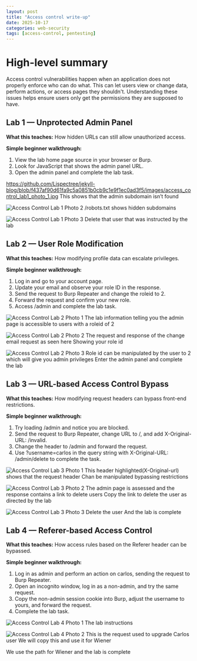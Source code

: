 ```yaml
---
layout: post
title: "Access control write-up"
date: 2025-10-17
categories: web-security
tags: [access-control, pentesting]
---
```

# High-level summary
Access control vulnerabilities happen when an application does not properly enforce who can do what. This can let users view or change data, perform actions, or access pages they shouldn't. Understanding these issues helps ensure users only get the permissions they are supposed to have.

## Lab 1 — Unprotected Admin Panel

**What this teaches:** How hidden URLs can still allow unauthorized access.

**Simple beginner walkthrough:**

1. View the lab home page source in your browser or Burp.
2. Look for JavaScript that shows the admin panel URL.
3. Open the admin panel and complete the lab task.

https://github.com/Lispectree/jekyll-blog/blob/f437af90d61fa9c5a0851b0cb9c1e9f1ec0ad3f5/images/access_control_lab1_photo_1.jpg
This shows that the admin subdomain isn’t found

![Access Control Lab 1 Photo 2](/images/access_control_lab1_photo_2.jpg)
/robots.txt shows hidden subdomains

![Access Control Lab 1 Photo 3](/images/access_control_lab1_photo_3.jpg)
Delete that user that was instructed by the lab

## Lab 2 — User Role Modification

**What this teaches:** How modifying profile data can escalate privileges.

**Simple beginner walkthrough:**

1. Log in and go to your account page.
2. Update your email and observe your role ID in the response.
3. Send the request to Burp Repeater and change the roleid to 2.
4. Forward the request and confirm your new role.
5. Access /admin and complete the lab task.
   
![Access Control Lab 2 Photo 1](/images/access_control_lab2_photo_1.jpg)
The lab information telling you the admin page is accessible to users with a roleid of 2

![Access Control Lab 2 Photo 2](/images/access_control_lab2_photo_2.jpg)
The request and response of the change email request as seen here
Showing your role id

![Access Control Lab 2 Photo 3](/images/access_control_lab2_photo_3.jpg)
Role id can be manipulated by the user to 2 which will give you admin privileges
Enter the admin panel and complete the lab

## Lab 3 — URL-based Access Control Bypass

**What this teaches:** How modifying request headers can bypass front-end restrictions.

**Simple beginner walkthrough:**

1. Try loading /admin and notice you are blocked.
2. Send the request to Burp Repeater, change URL to /, and add X-Original-URL: /invalid.
3. Change the header to /admin and forward the request.
4. Use ?username=carlos in the query string with X-Original-URL: /admin/delete to complete the task.

![Access Control Lab 3 Photo 1](/images/access_control_lab3_photo_1.jpg)
This header highlighted(X-Original-url) shows that the request header Chan be manipulated bypassing restrictions

![Access Control Lab 3 Photo 2](/images/access_control_lab3_photo_2.jpg)
The admin page is assessed and the response contains a link to delete users
Copy the link to delete the user as directed by the lab

![Access Control Lab 3 Photo 3](/images/access_control_lab3_photo_3.jpg)
Delete the user 
And the lab is complete


## Lab 4 — Referer-based Access Control

**What this teaches:** How access rules based on the Referer header can be bypassed.

**Simple beginner walkthrough:**

1. Log in as admin and perform an action on carlos, sending the request to Burp Repeater.
2. Open an incognito window, log in as a non-admin, and try the same request.
3. Copy the non-admin session cookie into Burp, adjust the username to yours, and forward the request.
4. Complete the lab task.

![Access Control Lab 4 Photo 1](/images/access_control_lab4_photo_1.jpg)
The lab instructions

![Access Control Lab 4 Photo 2](/images/access_control_lab4_photo_2.jpg)
This is the request used to upgrade Carlos user
We will copy this and use it for Wiener


We use the path for Wiener and the lab is complete




